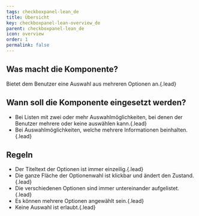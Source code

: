 ```yaml
---
tags: checkboxpanel-lean_de
title: Übersicht
key: checkboxpanel-lean-overview_de
parent: checkboxpanel-lean_de
icon: overview
order: 1
permalink: false  
---
```


## Was macht die Komponente?
Bietet dem Benutzer eine Auswahl aus mehreren Optionen an.{.lead}

## Wann soll die Komponente eingesetzt werden? 
* Bei Listen mit zwei oder mehr Auswahlmöglichkeiten, bei denen der Benutzer mehrere oder keine auswählen kann.{.lead}
* Bei Auswahlmöglichkeiten, welche mehrere Informationen beinhalten.{.lead}

## Regeln
* Der Titeltext der Optionen ist immer einzeilig.{.lead}
* Die ganze Fläche der Optionenwahl ist klickbar und ändert den Zustand.{.lead}
* Die verschiedenen Optionen sind immer untereinander aufgelistet.{.lead}
* Es können mehrere Optionen angewählt sein.{.lead}
* Keine Auswahl ist erlaubt.{.lead}